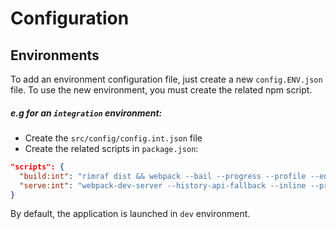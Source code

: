 # Configuration

## Environments

To add an environment configuration file, just create a new `config.ENV.json` file.
To use the new environment, you must create the related npm script.

##### e.g for an `integration` environment:

- Create the `src/config/config.int.json` file
- Create the related scripts in `package.json`:

```json
"scripts": {
  "build:int": "rimraf dist && webpack --bail --progress --profile --env int",
  "serve:int": "webpack-dev-server --history-api-fallback --inline --progress --hot --env int"
}
```

By default, the application is launched in `dev` environment.

